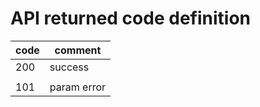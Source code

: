 # API returned code definition

| code | comment |
| ---- | ------- |
| 200 | success
| |
| 101 | param error
